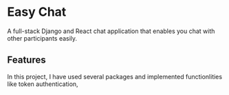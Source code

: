 # Easy Chat

A full-stack Django and React chat application that enables you chat with other participants easily.

## Features

In this project, I have used several packages and implemented functionlities like token authentication, 